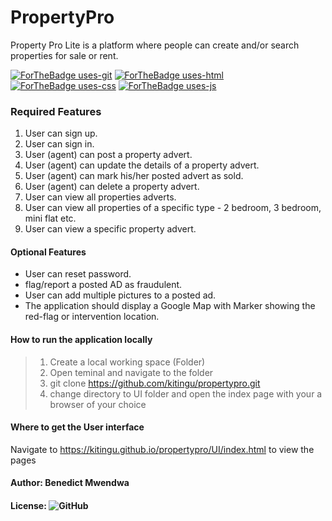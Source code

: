# PropertyPro
Property Pro Lite is a platform where people can create and/or search properties for sale or rent.


[![ForTheBadge uses-git](http://ForTheBadge.com/images/badges/uses-git.svg)](https://GitHub.com/) [![ForTheBadge uses-html](http://ForTheBadge.com/images/badges/uses-html.svg)](http://ForTheBadge.com) [![ForTheBadge uses-css](http://ForTheBadge.com/images/badges/uses-css.svg)](http://ForTheBadge.com) [![ForTheBadge uses-js](http://ForTheBadge.com/images/badges/uses-js.svg)](http://ForTheBadge.com)


### Required Features

1. User can sign up.
2. User can sign in.
3. User (agent) can post a property advert.
4. User (agent) can update the details of a property advert.
5. User (agent) can mark his/her posted advert as sold.
6. User (agent) can delete a property advert.
7. User can view all properties adverts.
8. User can view all properties of a specific type - 2 bedroom, 3 bedroom, mini flat etc.
9. User can view a specific property advert.

#### Optional Features

* User can reset password.
* flag/report​ a posted AD as fraudulent.
* User can add multiple pictures to a posted ad.
* The application should display a Google Map with Marker showing the red-flag or
intervention location.

#### How to run the application locally

>1. Create a local working space (Folder)
>2. Open teminal and navigate to the folder
>3. git clone https://github.com/kitingu/propertypro.git
>4. change directory to UI folder and open the index page with your a browser of your choice

#### Where to get the User interface

Navigate to https://kitingu.github.io/propertypro/UI/index.html to view the pages

#### Author: Benedict Mwendwa

#### License: ![GitHub](https://img.shields.io/github/license/kitingu/propertypro.svg)
